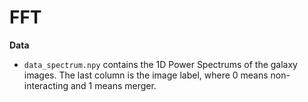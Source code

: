 # FFT

**Data**
- `data_spectrum.npy` contains the 1D Power Spectrums of the galaxy images. The last column is the image label, where 0 means non-interacting and 1 means merger.
